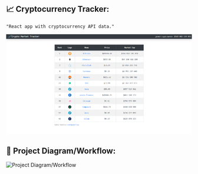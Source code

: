 ## :chart_with_upwards_trend: Cryptocurrency Tracker:
```
"React app with cryptocurrency API data."
```

![](chartcc.png)


## 🔧 Project Diagram/Workflow:
![Project Diagram/Workflow](https://i.gyazo.com/e30777d517765b644d4cf9758b0db55c.png)
